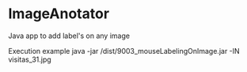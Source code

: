 # ImageAnotator
Java app to add label's on any image

Execution example java -jar /dist/9003_mouseLabelingOnImage.jar -IN visitas_31.jpg
